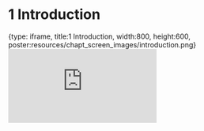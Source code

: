 # 1 Introduction
 
{type: iframe, title:1 Introduction, width:800, height:600, poster:resources/chapt_screen_images/introduction.png}
![](https://hutchdatascience.org/FH_WDL102_Workflows/no_toc/introduction.html)
 

 

